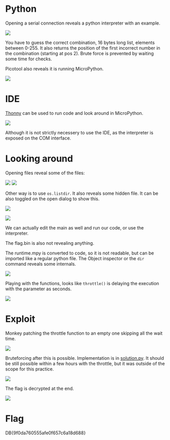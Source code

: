 # Python

Opening a serial connection reveals a python interpreter with an example.

![](screenshots/1.png)

You have to guess the correct combination, 16 bytes long list, elements between 0-255. It also returns the position of the first incorrect number in the combination (starting at pos 2). Brute force is prevented by waiting some time for checks.

Picotool also reveals it is running MicroPython.

![](screenshots/2.png)

# IDE

[Thonny](https://thonny.org/) can be used to run code and look around in MicroPython.

![](screenshots/3.png)

Although it is not strictly necessery to use the IDE, as the interpreter is exposed on the COM interface.

# Looking around

Opening files reveal some of the files:

![](screenshots/4.png)
![](screenshots/5.png)

Other way is to use `os.listdir`. It also reveals some hidden file. It can be also toggled on the open dialog to show this.

![](screenshots/6.png)

![](screenshots/7.png)

We can actually edit the main as well and run our code, or use the interpreter.

The flag.bin is also not revealing anything.

The runtime.mpy is converted to code, so it is not readable, but can be imported like a regular python file. The Object inspector or the `dir` command reveals some internals.

![](screenshots/8.png)

Playing with the functions, looks like `throttle()` is delaying the execution with the parameter as seconds.

![](screenshots/9.png)

# Exploit

Monkey patching the throttle function to an empty one skipping all the wait time.

![](screenshots/10.png)

Bruteforcing after this is possible. Implementation is in [solution.py](workdir/solution.py). It should be still possible within a few hours with the throttle, but it was outside of the scope for this practice.

![](screenshots/11.png)

The flag is decrypted at the end.

![](screenshots/12.png)

# Flag
DB{9f0da760555afe0f657c6a18d688}